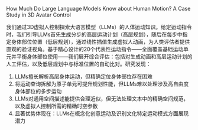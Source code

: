 How Much Do Large Language Models Know about Human Motion? A Case Study in 3D Avatar Control

我们通过3D虚拟人控制探索大语言模型（LLMs）的人体运动知识。给定运动指令时，我们引导LLMs首先生成分步的高层运动计划（高层规划），随后在每步中指定身体部位位置（低层规划），通过线性插值生成虚拟人动画，为人类评估者提供直观的验证视角。基于精心设计的20个代表性运动指令——全面覆盖基础运动单元并平衡身体部位使用——我们展开综合评估：包括对生成动画和高层运动计划的人工评估，以及低层规划中与标准位置的自动比对。研究发现：   

1. LLMs擅长解析高层身体运动，但精确定位身体部位存在困难     
2. 将运动查询拆解为原子单元可提升规划性能，但LLMs难以处理涉及高自由度身体部位的多步运动     
3. LLMs对通用空间描述能提供合理近似，但无法处理文本中的精确空间规范，以及虚拟人控制所需的精确时空参数     
4. 显著优势体现在：LLMs在概念化创意运动及识别文化特定运动模式方面展现潜力   